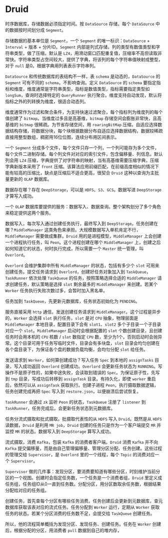 # Druid

时序数据库，存储数据必须指定时间。按 `DataSource` 存储，每个 `DataSource` 中的数据按时间划分成 `Segment`。

存储数据的基本单位是 `Segment`，一个 `Segment` 的唯一标识：`DataSource` + `Interval` + 版本 + 分片ID。`Segment` 内部是列式存储，列的类型有数值类型和字符串类型，做了压缩，默认是 `LZ4`，用滑动窗口匹配重复值，压缩率不高但读取非常快。字符串类型占空间较大，提供了字典，将该列的每个字符串值映射成整型，对于 `null` 是0。根据字典用列表表示字符串列。

`DataSource` 和传统数据库的表结构不一样，表 `schema` 是动态的，`DataSource` 的 `Segment` 可有不同的 `schema`，不影响查询。定义 `DataSource` 的 `schema` 要指定指标和维度，维度通常是字符串类型，指标是数值类型，指标需要指定类型如 `longSum`，查询时选择特定的 `QueryRunner` 执行聚合。维度支持自动发现，默认将指标之外的列转换为维度，很适合动态列。

维度通常作为过滤和聚合条件，为支持快速过滤聚合，每个指标列为维度列的每个值创建了 `bitmap`。当维度过多且是高基维，`bitmap` 存储空间会膨胀非常快，且高基维的 `bitmap` 很稀疏。为节省存储空间，用 `roaringBitMap` 压缩，自适应选择数据结构存储，将数据分块，每个块根据数据分布自适应选择数据结构，数据较稀疏直接用整型数组，稠密用16位位图，连续分布用区间表示。

一个 `Segment` 分成多个文件，每个文件只存一个列，一个列可能存为多个文件，每个文件二进制存储。每个列文件对对应的索引文件，包含偏移量、列信息。默认列会用 `LZ4` 压缩，字典提供了对字符串的映射，当有高基维需要压缩字典，压缩字典新版本采用了 `front` 压缩。该算法应用前缀匹配，在前缀高度相似的情况下能有较高的压缩比，缺点是压缩后不适合更高，很契合 `Druid` 这种以查询为主批量更新的 `OLAP` 数据库。

数据存在哪？存在 `DeepStorage`，可以是 `HDFS`、`S3`、`GCS`。数据写进 `DeepStorage` 才算写入成功。

一个 `OLAP` 数据库要提供的服务：数据写入、数据查询。整个架构划分了多个角色来稳定提供这两个服务。

数据写入，每次写入通过创建任务执行，最终写入到 `DeepStorage`。任务创建在哪？`MiddleManager` 这类角色来承担。大规模数据写入单机肯定不行，`MiddleManager` 需要做成集群，`Druid` 用的是进程模型，`MiddleManager` 上会创建一个进程执行任务，叫 `Peon`。这个进程创建在哪个 `MiddleManager` 上，创建之后如何知道它的状态，何时执行完成，所以需要一个 `Master` 统一管理，叫 `Overlord`。

`Overlord` 会维护集群中所有 `MiddleManager` 的状态，包括有多少个 `slot` 可用来创建任务。提交任务请求到 `Overlord`，创建好任务对象加入到 `TaskQueue`，`TaskRunner` 依次处理 `TaskQueue` 的任务，按照策略选择合适的 `MiddleManager` 请求创建任务，默认策略是选择 `slot` 剩余最多的 `MiddleManager` 来创建。若某个 `Worker` 任务执行失败次数过多，会暂时加入黑名单。

任务加到 `TaskQueue`，先更新元数据库，任务状态初始化为 `PENDING`。

服务直接采用 `http` 通信，发送创建任务请求到 `MiddleManager`。这个过程是异步的，`Worker` 会选择 `slot` 执行任务，`slot` 是对 `CPU` 抽象，物理层面是 `MiddleManager` 本地目录，配置目录下会有 `slot1`、`slot2` 多个子目录一个子目录对应一个 `slot`。`MiddleManager` 启动时会根据配置的 `slot` 个数创建目录，且创建任务时会用本机的 `CPU` 核数 / `slot` 数指定 `CPU` 数，至少为1个，否则启动时会抛异常。这个目录可用于任务写临时文件，目录会有多块盘，`slot` 目录会均匀创建在各个盘目录下，为保证各个盘的数据负载均衡，会均匀分配 `slot` 给任务。

发送请求到 `Worker`，如何算创建成功？写入任务 `Spec` 到本地的 `assignTasks` 目录，写入成功返回 `Overlord` 创建成功。`Overlord` 会更新任务状态为 `RUNNING`。写操作不是原子性的，如果中途失败，会读取到错误的 `Spec`。为保证原子性，先写到 `tmp` 目录，写成功后转移到 `assignTask` 目录。有持久化，即使 `worker` 重启后，依然可以从 `assignTask` 获取执行。创建子进程 `Peon`，执行摄取数据逻辑，任务创建完成再把 `Spec` 写入到 `restore.json`，以便崩溃后尝试恢复。

`TaskRunner` 会通过 `zk` 监听 `Peon` 的状态，`TaskQueue` 注册了 `listener` 到 `TaskRunner`，任务完成后，会更新任务状态到元数据库。

任务分流式摄取和批式摄取。批摄取代表性的从 `HDFS` 写入 `Druid`。既然是从 `HDFS` 读数据，`Druid` 是利用 `MR job`，`Druid` 创建的任务只是作为一个客户端提交 `MR` 并监控 `MR` 的状态。数据写入到 `DeepStorage` 算写入成功。

流式摄取，消费 `Kafka`，包装 `Kafka` 的消费者客户端。`Druid` 消费 `Kafka` 并不向 `Kafka` 提交偏移量，而是由自己管理偏移量、管理分区分配、任务创建。这些过程的管理交给 `Supervisor`，是 `Overlord` 里的一个线程，每个 `Topic` 的消费对应一个 `Supervisor`。

`Supervisor` 做的几件事：发现分区，要消费要知道有哪些分区，时刻维护当前分区的一个视图。创建时会指定任务数，一个任务是一个消费者组，`Druid` 里定义成任务组，任务组ID从0一直到任务数。分配分区，用分区数取余任务数，根据结果分配给对应的任务组。

创建任务，首先查每个分区有哪些任务消费。任务创建后会更新到元数据库，查元数据库获取该表对应的流式任务。任务分配到 `Worker` 运行，定期从 `Worker` 获取任务的状态。若某个分区消费的任务数不足，会提交给 `TaskQueue` 创建任务。

所以，他的流程简单概括为发现分区、发现任务、创建任务。任务在 `Worker` 创建后，根据分配的分区，用消费者 `pull` 数据到自己的堆内存，
